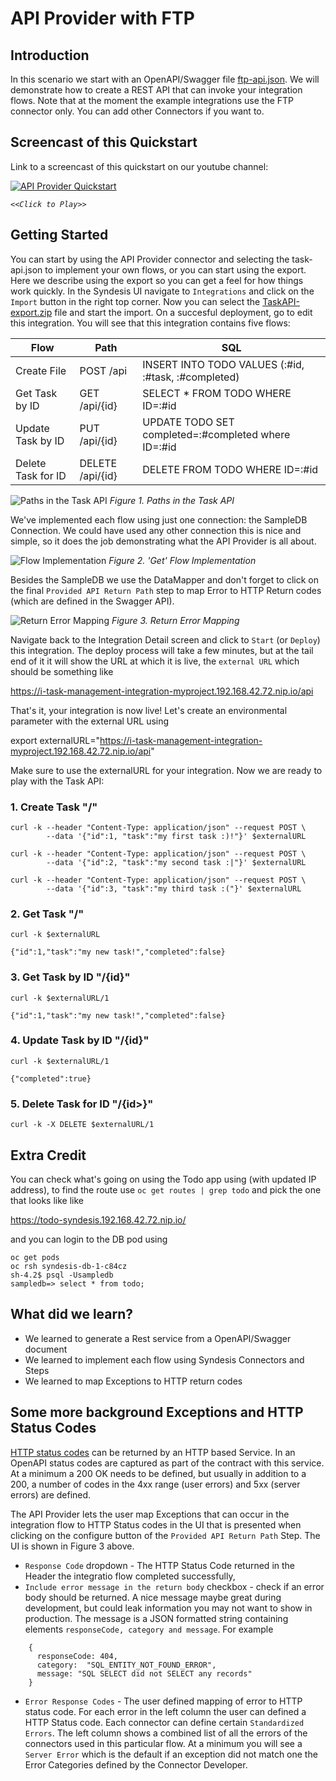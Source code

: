 # API Provider with FTP

## Introduction
In this scenario we start with an OpenAPI/Swagger file [ftp-api.json](ftp-api.json?raw=true). We will demonstrate how to create a REST API that can invoke your integration flows. Note that at the moment the example integrations use the FTP connector only. You can add other Connectors if you want to.


## Screencast of this Quickstart

Link to a screencast of this quickstart on our youtube channel:

[![API Provider Quickstart](https://img.youtube.com/vi/sox8SSqJ0zQ/0.jpg)](https://youtu.be/sox8SSqJ0zQ)

*`<<Click to Play>>`*


## Getting Started

You can start by using the API Provider connector and selecting the task-api.json to implement your own flows, or you can start using the export. Here we describe using the export so you can get a feel for how things work quickly. In the Syndesis UI navigate to `Integrations` and click on the `Import` button in the right top corner. Now you can select the [TaskAPI-export.zip](TaskAPI-export.zip?raw=true) file and start the import. On a succesful deployment, go to edit this integration. You will see that this integration contains five flows:

| Flow               | Path             | SQL |
|--------------------|------------------|-----|
| Create File        | POST /api        | INSERT INTO TODO  VALUES (:#id, :#task, :#completed) |
| Get Task by ID     | GET /api/{id}    | SELECT * FROM TODO WHERE ID=:#id |
| Update Task by ID  | PUT /api/{id}    | UPDATE TODO SET completed=:#completed where ID=:#id |
| Delete Task for ID | DELETE /api/{id} | DELETE FROM TODO WHERE ID=:#id |
  
![Paths in the Task API](img/import.png)
*Figure 1. Paths in the Task API*

We've implemented each flow using just one connection: the SampleDB Connection. We could have used any other connection this is nice and simple, so it does the job demonstrating what the API Provider is all about.

![Flow Implementation](img/flow-implementation.png)
*Figure 2. 'Get' Flow Implementation*

Besides the SampleDB we use the DataMapper and don't forget to click on the final `Provided API Return Path` step to map Error to HTTP Return codes (which are defined in the Swagger API).

![Return Error Mapping](img/error-mapping.png)
*Figure 3. Return Error Mapping*

Navigate back to the Integration Detail screen and click to `Start` (or `Deploy`) this integration. The deploy process will take a few minutes, but at the tail end of it it will show the URL at which it is live, the `external URL` which should be something like 

https://i-task-management-integration-myproject.192.168.42.72.nip.io/api

That's it, your integration is now live! Let's create an environmental parameter with the external URL using

export externalURL="https://i-task-management-integration-myproject.192.168.42.72.nip.io/api"

Make sure to use the externalURL for your integration. Now we are ready to play with the Task API:

### 1. Create Task "/" 

```
curl -k --header "Content-Type: application/json" --request POST \
        --data '{"id":1, "task":"my first task :)!"}' $externalURL
        
curl -k --header "Content-Type: application/json" --request POST \
        --data '{"id":2, "task":"my second task :|"}' $externalURL
        
curl -k --header "Content-Type: application/json" --request POST \
        --data '{"id":3, "task":"my third task :("}' $externalURL

```

### 2. Get Task "/" 

```
curl -k $externalURL

{"id":1,"task":"my new task!","completed":false}
```

### 3. Get Task by ID "/{id}"

```
curl -k $externalURL/1 

{"id":1,"task":"my new task!","completed":false}
```
 
### 4. Update Task by ID "/{id}" 

```
curl -k $externalURL/1 

{"completed":true}
```

### 5. Delete Task for ID "/{id>}" 

```
curl -k -X DELETE $externalURL/1
```

## Extra Credit

You can check what's going on using the Todo app using (with updated IP address), to find the route use `oc get routes | grep todo` and pick the one that looks like like

https://todo-syndesis.192.168.42.72.nip.io/

and you can login to the DB pod using

```
oc get pods
oc rsh syndesis-db-1-c84cz 
sh-4.2$ psql -Usampledb
sampledb=> select * from todo;
```

## What did we learn?
* We learned to generate a Rest service from a OpenAPI/Swagger document
* We learned to implement each flow using Syndesis Connectors and Steps
* We learned to map Exceptions to HTTP return codes


## Some more background Exceptions and HTTP Status Codes
[HTTP status codes](https://en.wikipedia.org/wiki/List_of_HTTP_status_codes) can be returned by an HTTP based Service. In an OpenAPI status codes are captured as part of the contract with this service. At a minimum a 200 OK needs to be defined, but usually in addition to a 200, a number of codes in the 4xx range (user errors) and 5xx (server errors) are defined. 

The API Provider lets the user map Exceptions that can occur in the integration flow to HTTP Status codes in the UI that is presented when clicking on the configure button of the `Provided API Return Path` Step. The UI is shown in Figure 3 above.

* `Response Code` dropdown - The HTTP Status Code returned in the Header the integratio flow completed successfully,
* `Include error message in the return body` checkbox - check if an error body should be returned. A nice message maybe great during development, but could leak information you may not want to show in production. The message is a JSON formatted string containing elements `responseCode, category and message`. For example
```
    {
      responseCode: 404,
      category:  "SQL_ENTITY_NOT_FOUND_ERROR",
      message: "SQL SELECT did not SELECT any records"
    }
```
* `Error Response Codes` - The user defined mapping of error to HTTP status code. For each error in the left column the user can defined a HTTP Status code. Each connector can define certain `Standardized Errors`. The left column shows a combined list of all the errors of the connectors used in this particular flow. At a minimum you will see a `Server Error` which is the default if an exception did not match one the Error Categories defined by the Connector Developer.  
